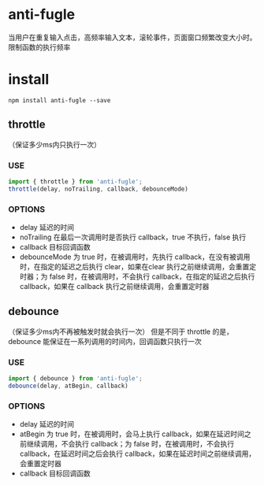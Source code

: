 # anti-fugle
当用户在重复输入点击，高频率输入文本，滚轮事件，页面窗口频繁改变大小时。 限制函数的执行频率
# install
```
npm install anti-fugle --save
```
## throttle
（保证多少ms内只执行一次）

### USE
```js
import { throttle } from 'anti-fugle';
throttle(delay, noTrailing, callback, debounceMode)
```

### OPTIONS
- delay 延迟的时间
- noTrailing 在最后一次调用时是否执行 callback，true 不执行，false 执行
- callback 目标回调函数
- debounceMode 为 true 时，在被调用时，先执行 callback，在没有被调用时，在指定的延迟之后执行 clear，如果在clear 执行之前继续调用，会重置定时器；为 false 时，在被调用时，不会执行 callback，在指定的延迟之后执行 callback，如果在 callback 执行之前继续调用，会重置定时器

## debounce
（保证多少ms内不再被触发时就会执行一次）
但是不同于 throttle 的是，debounce 能保证在一系列调用的时间内，回调函数只执行一次

### USE
```javascript
import { debounce } from 'anti-fugle';
debounce(delay, atBegin, callback)
```


### OPTIONS
- delay 延迟的时间
- atBegin  为 true 时，在被调用时，会马上执行 callback，如果在延迟时间之前继续调用，不会执行 callback；为 false 时，在被调用时，不会执行 callback，在延迟时间之后会执行 callback，如果在延迟时间之前继续调用，会重置定时器
- callback 目标回调函数